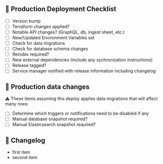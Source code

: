 ## :rocket: Production Deployment Checklist

- [ ] Version bump
- [ ] Terraform changes applied?
- [ ] Notable API changes? (GraphQL, db, ingest sheet, etc.)
- [ ] New/Updated Environment Variables set
- [ ] Check for data migrations
- [ ] Check for database schema changes
- [ ] Reindex required?
- [ ] New external dependencies (include any sychronization instructions)
- [ ] Release tagged?
- [ ] Service manager notified with release information including changelog

## :rotating_light: Production data changes

:warning: These items assuming this deploy applies data migrations that will affect many rows:

- [ ] Determine which triggers or notifications need to be disabled if any
- [ ] Manual database snapshot required?
- [ ] Manual Elasticsearch snapshot required?

## :open_book: Changelog

- first item
- second item